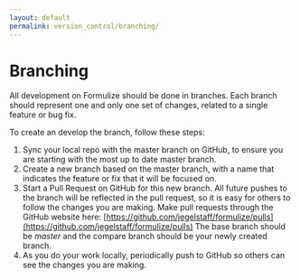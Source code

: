 ```yaml
---
layout: default
permalink: version_control/branching/
---
```


# Branching

All development on Formulize should be done in branches.  Each branch should represent one and only one set of changes, related to a single feature or bug fix.

To create an develop the branch, follow these steps:

1. Sync your local repo with the master branch on GitHub, to ensure you are starting with the most up to date master branch.
2. Create a new branch based on the master branch, with a name that indicates the feature or fix that it will be focused on.
3. Start a Pull Request on GitHub for this new branch. All future pushes to the branch will be reflected in the pull request, so it is easy for others to follow the changes you are making. Make pull requests through the GitHub website here: [https://github.com/jegelstaff/formulize/pulls](https://github.com/jegelstaff/formulize/pulls)  The base branch should be _master_ and the compare branch should be your newly created branch.
4. As you do your work locally, periodically push to GitHub so others can see the changes you are making.
